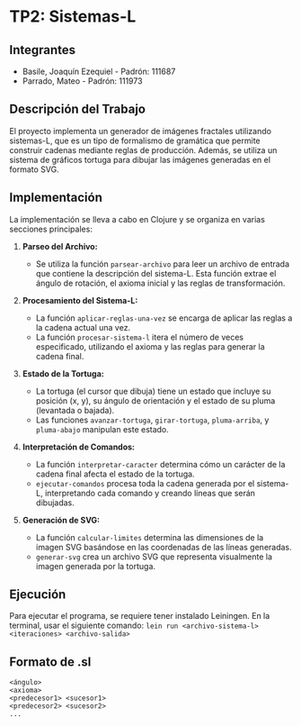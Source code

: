 # TP2: Sistemas-L

## Integrantes

- Basile, Joaquín Ezequiel - Padrón: 111687
- Parrado, Mateo - Padrón: 111973

## Descripción del Trabajo

El proyecto implementa un generador de imágenes fractales utilizando sistemas-L, que es un tipo de formalismo de gramática que permite construir cadenas mediante reglas de producción. Además, se utiliza un sistema de gráficos tortuga para dibujar las imágenes generadas en el formato SVG.

## Implementación

La implementación se lleva a cabo en Clojure y se organiza en varias secciones principales:

1. **Parseo del Archivo:**
   - Se utiliza la función `parsear-archivo` para leer un archivo de entrada que contiene la descripción del sistema-L. Esta función extrae el ángulo de rotación, el axioma inicial y las reglas de transformación.

2. **Procesamiento del Sistema-L:**
   - La función `aplicar-reglas-una-vez` se encarga de aplicar las reglas a la cadena actual una vez.
   - La función `procesar-sistema-l` itera el número de veces especificado, utilizando el axioma y las reglas para generar la cadena final.

3. **Estado de la Tortuga:**
   - La tortuga (el cursor que dibuja) tiene un estado que incluye su posición (x, y), su ángulo de orientación y el estado de su pluma (levantada o bajada).
   - Las funciones `avanzar-tortuga`, `girar-tortuga`, `pluma-arriba`, y `pluma-abajo` manipulan este estado.

4. **Interpretación de Comandos:**
   - La función `interpretar-caracter` determina cómo un carácter de la cadena final afecta el estado de la tortuga.
   - `ejecutar-comandos` procesa toda la cadena generada por el sistema-L, interpretando cada comando y creando líneas que serán dibujadas.

5. **Generación de SVG:**
   - La función `calcular-limites` determina las dimensiones de la imagen SVG basándose en las coordenadas de las líneas generadas.
   - `generar-svg` crea un archivo SVG que representa visualmente la imagen generada por la tortuga.

## Ejecución

Para ejecutar el programa, se requiere tener instalado Leiningen. En la terminal, usar el siguiente comando:
`lein run <archivo-sistema-l> <iteraciones> <archivo-salida>`

## Formato de .sl

    <ángulo>
    <axioma>
    <predecesor1> <sucesor1>
    <predecesor2> <sucesor2>
    ...
